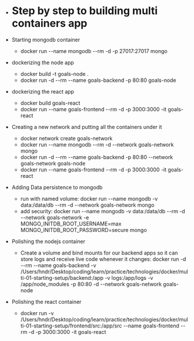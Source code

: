 - # Step by step to building multi containers app

- Starting mongodb container

  - docker run --name mongodb --rm -d -p 27017:27017 mongo

- dockerizing the node app

  - docker build -t goals-node .
  - docker run -d --rm --name goals-backend -p 80:80 goals-node

- dockerizing the react app

  - docker build goals-react
  - docker run --name goals-frontend --rm -d -p 3000:3000 -it goals-react

- Creating a new network and putting all the containers under it

  - docker network create goals-network
  - docker run --name mongodb --rm -d --network goals-network mongo
  - docker run -d --rm --name goals-backend -p 80:80 --network goals-network goals-node
  - docker run --name goals-frontend --rm -d -p 3000:3000 -it goals-react

- Adding Data persistence to mongodb
  - run with named volume: docker run --name mongodb -v data:/data/db --rm -d --network goals-network mongo
  - add security: docker run --name mongodb -v data:/data/db --rm -d --network goals-network -e MONGO_INITDB_ROOT_USERNAME=max MONGO_INITDB_ROOT_PASSWORD=secure mongo

- Polishing the nodejs container
  - Create a volume and bind mounts for our backend apps so it can store logs and receive live code whenever it changes: docker run -d --rm --name goals-backend -v /Users/hndr/Desktop/coding/learn/practice/technologies/docker/multi-01-starting-setup/backend:/app -v logs:/app/logs -v /app/node_modules -p 80:80 -d --network goals-network goals-node

- Polishing the react container
  - docker run -v /Users/hndr/Desktop/coding/learn/practice/technologies/docker/multi-01-starting-setup/frontend/src:/app/src --name goals-frontend --rm -d -p 3000:3000 -it goals-react